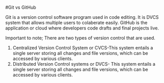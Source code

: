 #Git vs GitHub

Git is a version control software program used in code editing. 
It is DVCS system that allows multiple users to colaberate easily.
GitHub is the application or cloud where developers code drafts and final projects live.


Important to note; There are two types of version control that are used.

1. Centralized Version Control System or CVCS-This system entails a single server storing all changes and file versions, 
which can be accessed by various clients. 
1. Distributed Version Control systems or DVCS- This system entails a single server storing all changes and file versions, 
which can be accessed by various clients. 











